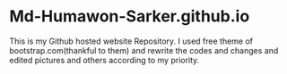 # Md-Humawon-Sarker.github.io

This is my Github hosted website Repository. I used free theme of bootstrap.com(thankful to them) and rewrite the codes and changes and edited pictures and others according to my priority.
